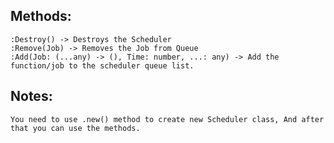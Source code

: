 ## Methods:
    :Destroy() -> Destroys the Scheduler
    :Remove(Job) -> Removes the Job from Queue
    :Add(Job: (...any) -> (), Time: number, ...: any) -> Add the function/job to the scheduler queue list.

## Notes:
    You need to use .new() method to create new Scheduler class, And after that you can use the methods.